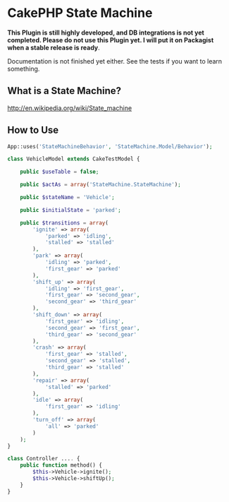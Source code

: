 CakePHP State Machine
=====================

**This Plugin is still highly developed, and DB integrations is not yet completed. Please do not use this Plugin yet. I will put it on Packagist when a stable release is ready**.

Documentation is not finished yet either. See the tests if you want to learn something.

## What is a State Machine?
http://en.wikipedia.org/wiki/State_machine

## How to Use
```php
App::uses('StateMachineBehavior', 'StateMachine.Model/Behavior');

class VehicleModel extends CakeTestModel {

	public $useTable = false;

	public $actAs = array('StateMachine.StateMachine');

	public $stateName = 'Vehicle';

	public $initialState = 'parked';

	public $transitions = array(
		'ignite' => array(
			'parked' => 'idling',
			'stalled' => 'stalled'
		),
		'park' => array(
			'idling' => 'parked',
			'first_gear' => 'parked'
		),
		'shift_up' => array(
			'idling' => 'first_gear',
			'first_gear' => 'second_gear',
			'second_gear' => 'third_gear'
		),
		'shift_down' => array(
			'first_gear' => 'idling',
			'second_gear' => 'first_gear',
			'third_gear' => 'second_gear'
		),
		'crash' => array(
			'first_gear' => 'stalled',
			'second_gear' => 'stalled',
			'third_gear' => 'stalled'
		),
		'repair' => array(
			'stalled' => 'parked'
		),
		'idle' => array(
			'first_gear' => 'idling'
		),
		'turn_off' => array(
			'all' => 'parked'
		)
	);
}
```

```php
class Controller .... {
    public function method() {
        $this->Vehicle->ignite();
        $this->Vehicle->shiftUp();
    }
}
```